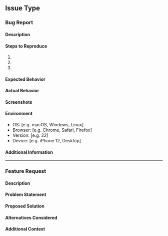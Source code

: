 <!-- Please use this template for reporting issues or requesting features -->

## Issue Type
<!-- Delete the section that doesn't apply -->

### Bug Report
#### Description
<!-- Clear and concise description of the bug -->

#### Steps to Reproduce
1. 
2. 
3. 

#### Expected Behavior
<!-- What you expected to happen -->

#### Actual Behavior
<!-- What actually happened -->

#### Screenshots
<!-- If applicable, add screenshots to help explain your problem -->

#### Environment
- OS: [e.g. macOS, Windows, Linux]
- Browser: [e.g. Chrome, Safari, Firefox]
- Version: [e.g. 22]
- Device: [e.g. iPhone 12, Desktop]

#### Additional Information
<!-- Add any other context about the problem here -->

---

### Feature Request
#### Description
<!-- Clear and concise description of the feature you're requesting -->

#### Problem Statement
<!-- Describe the problem this feature would solve -->

#### Proposed Solution
<!-- Describe how you envision this feature working -->

#### Alternatives Considered
<!-- Any alternative solutions or features you've considered -->

#### Additional Context
<!-- Add any other context, screenshots, or examples about the feature request here -->